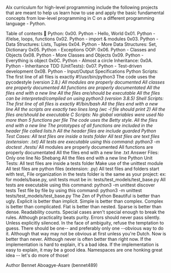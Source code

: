 Alx curriculum for high-level programming include the following projects that are meant to help us learn how to use and apply the basic fundamental concepts from low-level programming in C on a different programming language - Python.

Table of contents 📂
Python:
0x00. Python - Hello, World
0x01. Python - if/else, loops, functions
0x02. Python - import & modules
0x03. Python - Data Structures: Lists, Tuples
0x04. Python - More Data Structures: Set, Dictionary
0x05. Python - Exceptions
OOP:
0x06. Python - Classes and Objects
0x08. Python - More Classes and Objects
0x09. Python - Everything is object
0x0C. Python - Almost a circle
Inheritance:
0x0A. Python - Inheritance
TDD (UnitTests):
0x07. Python - Test-driven development
0x0B. Python - Input/Output
Specifications
Python Scripts:
The first line of all files is exactly #!/usr/bin/python3
The code uses the pycodestyle (version 2.8.*)
All modules are properly documented
All classes are properly documented
All functions are properly documentated
All the files end with a new line
All the files are/should be executable
All the files can be interpreted/compiled on using python3 (version 3.8.5)
Shell Scripts:
The first line of all files is exactly #!/bin/bash
All the files end with a new line
All the scripts are exactly two lines long (wc -l file should print 2)
All the files are/should be executable
C Scripts:
No global variables were used
No more than 5 functions per file
The code uses the Betty style.
All the files end with a new line
The prototypes of all functions are included in the header file called lists.h
All the header files are include guarded
Python Test Cases:
All test files are inside a tests folder
All test files are text files (extension: .txt)
All tests are executable using this command: python3 -m doctest ./tests/*
All modules are properly documented
All functions are properly documentated
All the files end with a new line
.txt Answer Files:
Only one line
No Shebang
All the files end with a new line
Python Unit Tests:
All test files are inside a tests folder
Make use of the unittest module
All test files are python files (extension: .py)
All test files and folders start with test_
File organization in the tests folder is the same as your project: ex: for models/base.py, unit tests must be in: tests/test_models/test_base.py
All tests are executable using this command: python3 -m unittest discover tests
Test file by file by using this command: python3 -m unittest tests/test_models/test_base.py
The Zen of Python
Beautiful is better than ugly.
Explicit is better than implicit.
Simple is better than complex.
Complex is better than complicated.
Flat is better than nested.
Sparse is better than dense.
Readability counts.
Special cases aren't special enough to break the rules.
Although practicality beats purity.
Errors should never pass silently.
Unless explicitly silenced.
In the face of ambiguity, refuse the temptation to guess.
There should be one-- and preferably only one --obvious way to do it.
Although that way may not be obvious at first unless you're Dutch.
Now is better than never.
Although never is often better than right now.
If the implementation is hard to explain, it's a bad idea.
If the implementation is easy to explain, it may be a good idea.
Namespaces are one honking great idea -- let's do more of those!


Author
Bennet Aboagye-Asare (bennet489)

